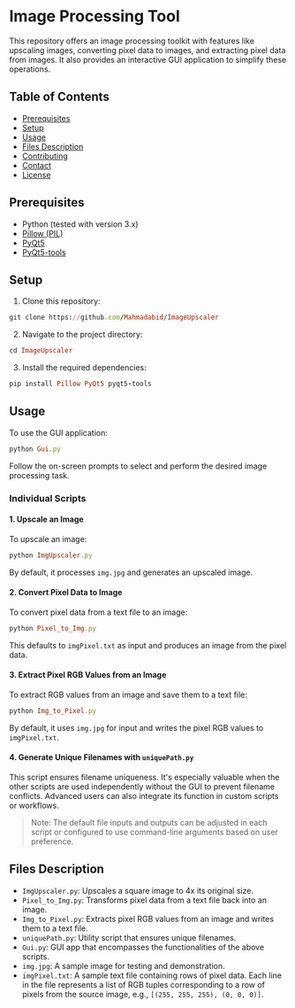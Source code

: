 # Image Processing Tool

This repository offers an image processing toolkit with features like upscaling images, converting pixel data to images, and extracting pixel data from images. It also provides an interactive GUI application to simplify these operations.

## Table of Contents

- [Prerequisites](#prerequisites)
- [Setup](#setup)
- [Usage](#usage)
- [Files Description](#files-description)
- [Contributing](#contributing)
- [Contact](#contact)
- [License](#license)

## Prerequisites

- Python (tested with version 3.x)
- [Pillow (PIL)](https://pillow.readthedocs.io/en/stable/)
- [PyQt5](https://pypi.org/project/PyQt5/)
- [PyQt5-tools](https://pypi.org/project/pyqt5-tools/)

## Setup

1. Clone this repository:

```ruby
git clone https://github.com/Mahmadabid/ImageUpscaler
```

2. Navigate to the project directory:

```ruby
cd ImageUpscaler
```

3. Install the required dependencies:

```ruby
pip install Pillow PyQt5 pyqt5-tools
```

## Usage

To use the GUI application:

```ruby
python Gui.py
```

Follow the on-screen prompts to select and perform the desired image processing task.

### Individual Scripts

#### 1. Upscale an Image

To upscale an image:

```ruby
python ImgUpscaler.py
```

By default, it processes `img.jpg` and generates an upscaled image.

#### 2. Convert Pixel Data to Image

To convert pixel data from a text file to an image:

```ruby
python Pixel_to_Img.py
```

This defaults to `imgPixel.txt` as input and produces an image from the pixel data.

#### 3. Extract Pixel RGB Values from an Image

To extract RGB values from an image and save them to a text file:

```ruby
python Img_to_Pixel.py
```

By default, it uses `img.jpg` for input and writes the pixel RGB values to `imgPixel.txt`.

#### 4. Generate Unique Filenames with `uniquePath.py`

This script ensures filename uniqueness. It's especially valuable when the other scripts are used independently without the GUI to prevent filename conflicts. Advanced users can also integrate its function in custom scripts or workflows.

> Note: The default file inputs and outputs can be adjusted in each script or configured to use command-line arguments based on user preference.

## Files Description

- `ImgUpscaler.py`: Upscales a square image to 4x its original size.
- `Pixel_to_Img.py`: Transforms pixel data from a text file back into an image.
- `Img_to_Pixel.py`: Extracts pixel RGB values from an image and writes them to a text file.
- `uniquePath.py`: Utility script that ensures unique filenames.
- `Gui.py`: GUI app that encompasses the functionalities of the above scripts.
- `img.jpg`: A sample image for testing and demonstration.
- `imgPixel.txt`: A sample text file containing rows of pixel data. Each line in the file represents a list of RGB tuples corresponding to a row of pixels from the source image, e.g., `[(255, 255, 255), (0, 0, 0)]`.